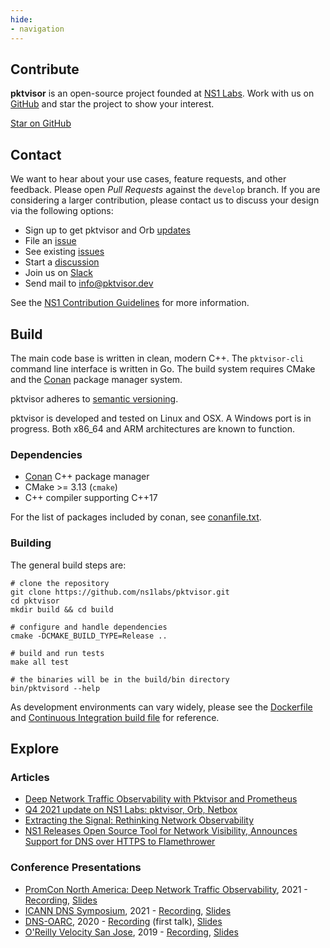```yaml
---
hide:
- navigation
---
```

<script async defer src="https://buttons.github.io/buttons.js"></script>

## Contribute
**pktvisor** is an open-source project founded at [NS1 Labs](https://ns1.com/labs). Work with us on [GitHub](https://github.com/ns1labs/pktvisor) and star the project to show your interest.

<a class="github-button" href="https://github.com/ns1labs/pktvisor" data-size="large" aria-label="Star ns1labs/pktvisor on GitHub">Star on GitHub</a>

## Contact

We want to hear about your use cases, feature requests, and other feedback. Please open *Pull Requests* against the `develop` branch. If you are considering a larger contribution, please contact us to discuss your design via the following options:

* Sign up to get pktvisor and Orb [updates](https://resources.ns1.com/get-orb-updates)
* File an [issue](https://github.com/ns1labs/pktvisor/issues/new)
* See existing [issues](https://github.com/ns1labs/pktvisor/issues)
* Start a [discussion](https://github.com/ns1labs/pktvisor/discussions)
* Join us on [Slack](https://join.slack.com/t/ns1labs/shared_invite/zt-qqsm5cb4-9fsq1xa~R3h~nX6W0sJzmA)
* Send mail to [info@pktvisor.dev](mailto:info@pktvisor.dev)

See the [NS1 Contribution Guidelines](https://github.com/ns1/community) for more information.

## Build
The main code base is written in clean, modern C++. The `pktvisor-cli` command line interface is written in Go. The build system requires CMake and the [Conan](https://conan.io/) package manager system.

pktvisor adheres to [semantic versioning](https://semver.org/).

pktvisor is developed and tested on Linux and OSX. A Windows port is in progress. Both x86_64 and ARM architectures are known to function.

### Dependencies
* [Conan](https://conan.io/) C++ package manager
* CMake >= 3.13 (`cmake`)
* C++ compiler supporting C++17

For the list of packages included by conan, see [conanfile.txt](https://github.com/ns1labs/pktvisor/blob/develop/conanfile.txt).

### Building
The general build steps are:
```shell
# clone the repository
git clone https://github.com/ns1labs/pktvisor.git
cd pktvisor
mkdir build && cd build

# configure and handle dependencies 
cmake -DCMAKE_BUILD_TYPE=Release ..

# build and run tests
make all test

# the binaries will be in the build/bin directory
bin/pktvisord --help
```

As development environments can vary widely, please see the [Dockerfile](https://github.com/ns1labs/pktvisor/blob/master/docker/Dockerfile) and [Continuous Integration build file](https://github.com/ns1labs/pktvisor/blob/master/.github/workflows/build.yml) for reference.

## Explore

### Articles
* [Deep Network Traffic Observability with Pktvisor and Prometheus](https://ns1.com/blog/deep-network-traffic-observability-pktvisor-prometheus)
* [Q4 2021 update on NS1 Labs: pktvisor, Orb, Netbox](https://ns1.com/blog/an-update-on-open-source-innovation-at-ns1-labs?utm_content=buffer1816e&utm_medium=social&utm_source=twitter&utm_campaign=nstw)
* [Extracting the Signal: Rethinking Network Observability](https://ns1.com/blog/extracting-the-signal-rethinking-network-observability)
* [NS1 Releases Open Source Tool for Network Visibility, Announces Support for DNS over HTTPS to Flamethrower](https://ns1.com/press/ns1-releases-open-source-tool-for-network-visibility-announces-support-for-dns-over-https-to-flamethrower)

### Conference Presentations
* [PromCon North America: Deep Network Traffic Observability](https://promconna21.sched.com/event/4240ae066bc0fbe9c8c31530af2e5c96), 2021 - [Recording](https://www.youtube.com/watch?v=2yIY0cCJ6Vs), [Slides](https://static.sched.com/hosted_files/promconna21/5c/pktvisor%20PromCon%202021.pdf)
* [ICANN DNS Symposium](https://www.icann.org/ids), 2021 - [Recording](https://drive.google.com/file/d/14sDxmwvMV1wF_1cBUBv3qj29Hen_thea/view), [Slides](https://www.icann.org/en/system/files/files/presentation-day1c-pktvisor-weyrick-25may21-en.pdf)
* [DNS-OARC](https://www.dns-oarc.net/), 2020 - [Recording](https://www.youtube.com/watch?v=PwEOePOvkug) (first talk), [Slides](https://indico.dns-oarc.net/event/34/contributions/783/attachments/774/1328/pktvisor3-OARC-sweyrick.pdf)
* [O'Reilly Velocity San Jose](https://www.oreilly.com/library/view/oreilly-velocity-conference/9781492050582/video325462.html), 2019 - [Recording](https://drive.google.com/file/d/1AjhbUjkXT5saBP6iYIZjoinYsiZ5LDaV/view), [Slides](https://docs.google.com/presentation/d/e/2PACX-1vR984fhii0Pso97RRjSFgZupknwQqf-XMhGuriT8HPHHiLlB1c4SnDtRnJtX66nxYv2GETk4ex81QiU/pub?start=false&loop=false&delayms=3000&slide=id.p1)
